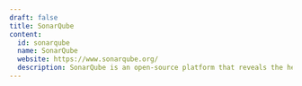 ```yaml
---
draft: false
title: SonarQube
content:
  id: sonarqube
  name: SonarQube
  website: https://www.sonarqube.org/
  description: SonarQube is an open-source platform that reveals the health of an application and highlights new issues.
---
```

